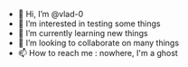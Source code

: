 - 👋 Hi, I’m @vlad-0
- 👀 I’m interested in testing some things 
- 🌱 I’m currently learning new things
- 💞️ I’m looking to collaborate on many things
- 📫 How to reach me : nowhere, I'm a ghost

<!---
vlad-0/vlad-0 is a ✨ special ✨ repository because its `README.md` (this file) appears on your GitHub profile.
You can click the Preview link to take a look at your changes.
--->
